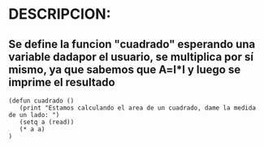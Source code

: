 # DESCRIPCION:
## Se define la funcion "cuadrado" esperando una variable dadapor el usuario, se multiplica por sí mismo, ya que sabemos que A=l*l y luego se imprime el resultado
 ~~~
(defun cuadrado ()
	(print "Estamos calculando el area de un cuadrado, dame la medida de un lado: ")
	(setq a (read))
	(* a a)
)
~~~

